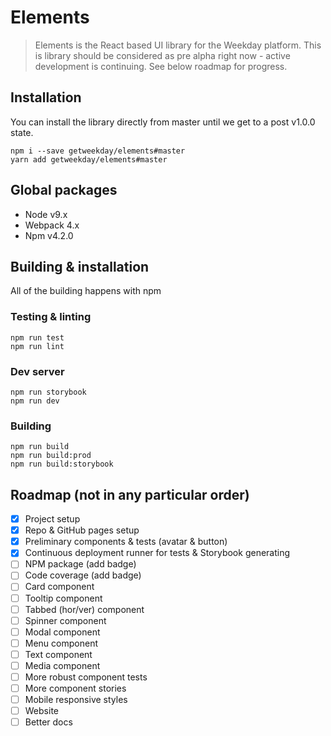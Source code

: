 # Elements

> Elements is the React based UI library for the Weekday platform. This is library should be considered as pre alpha right now - active development is continuing. See below roadmap for progress.

## Installation
You can install the library directly from master until we get to a post v1.0.0 state.
```
npm i --save getweekday/elements#master
yarn add getweekday/elements#master
```

## Global packages
- Node v9.x
- Webpack 4.x
- Npm v4.2.0 

## Building & installation
All of the building happens with npm

### Testing & linting
```
npm run test
npm run lint
```
### Dev server
```
npm run storybook
npm run dev
```

### Building
```
npm run build
npm run build:prod
npm run build:storybook
```

## Roadmap (not in any particular order)
- [x] Project setup
- [x] Repo & GitHub pages setup
- [x] Preliminary components & tests (avatar & button)
- [x] Continuous deployment runner for tests & Storybook generating
- [ ] NPM package (add badge)
- [ ] Code coverage (add badge)
- [ ] Card component
- [ ] Tooltip component
- [ ] Tabbed (hor/ver) component
- [ ] Spinner component
- [ ] Modal component
- [ ] Menu component
- [ ] Text component
- [ ] Media component
- [ ] More robust component tests
- [ ] More component stories
- [ ] Mobile responsive styles
- [ ] Website
- [ ] Better docs

